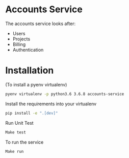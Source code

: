# Accounts Service

The accounts service looks after:
- Users
- Projects
- Billing
- Authentication

# Installation
(To install a pyenv virtualenv)
```bash
pyenv virtualenv -p python3.6 3.6.8 accounts-service
```

Install the requirements into your virtualenv
```bash
pip install -e ".[dev]"
```

Run Unit Test
```bash
Make test
```

To run the service
```bash
Make run
```
